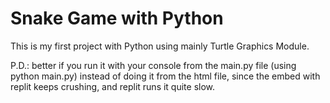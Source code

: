 # Snake Game with Python

This is my first project with Python using mainly Turtle Graphics Module.

P.D.: better if you run it with your console from the main.py file (using python main.py) instead of doing it from the html file, since the embed with replit keeps crushing, and replit runs it quite slow.
